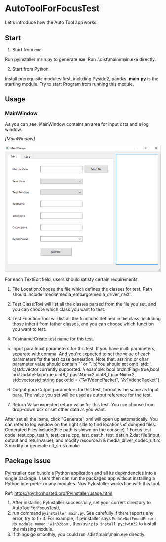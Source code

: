 AutoToolForFocusTest
========

Let's introduce how the Auto Tool app works. 


## Start

1. Start from exe

Run pyinstaller main.py to generate exe.
Run .\dist\main\main.exe directly.

2. Start from Python

Install prerequisite modules first, including Pyside2, pandas.
**main.py** is the starting module. Try to start Program from running this module. 

## Usage

### MainWindow

As you can see, MainWindow contains an area for input data and a log window.

*[MainWindow]*

<img src="./screenshots/main.png" alt="png" width="600"/>

For each TextEdit field, users should satisfy certain requirements.
1. File Location:Choose the file which defines the classes for test. Path should include 'media\media_embargo\media_driver_next'.

2. Test Class:Tool will list all the classes parsed from the file you set, and you can choose which class you want to test.

3. Test Function:Tool will list all the functions defined in the class, including those inherit from father classes, and you can choose which function you want to test.

4. Testname:Create test name for this test.

5. Input para:Input parameters for this test. If you have multi parameters, separate with comma. And you're expected to set the value of each parameters for the test case generation. 
Note that.
a)string or char parameter value should contain "" or ''.
b)You should not omit 'std::'.
c)std::vector currently supported.
A example: bool brcInitFlag=true,bool brcUpdateFlag=true,uint8_t passNum=2,uint8_t pipeNum=2, std::vector<std::string> packetId = {"Av1VdencPacket", "Av1VdencPacket"}

6. Output para
Output parameters for this test, format is the same as Input para. The value you set will be used as output reference for the test.

7. Return Value
expected return value for this test. You can choose from drop-down box or set other data as you want.

After set all the items, click "Generate", xml will open up automatically. You can refer to log window on the right side to find locations of dumped files.
Generated Files include(File path is shown on the console).
1.Focus test code: test.cpp, test.h, test_case.cpp, test_cast.h, test_data.h
2.dat file(input, output and returnValue), and modify resource.h & media_driver_codec_ult.rc
3.modify or generate ult_srcs.cmake


Package issue
-------
PyInstaller can bundle a Python application and all its dependencies into a single package. 
Users then can run the packaged app without installing a Python interpreter or any modules. Now PyInstaller
works fine with this tool.

Ref: https://pythonhosted.org/PyInstaller/usage.html

1. After installing PyInstaller successfully, set your current directory to AutoToolForFocusTest/,
2. run command `pyinstaller main.py`. See carefully if there reports any error, try to fix it.
For example, if pyinstaller says `ModuleNotFoundError: No module named 'win32com'`, then use `pip install pypiwin32`
to install the missing module.
3. If things go smoothly, you could run .\dist\main\main.exe directly.